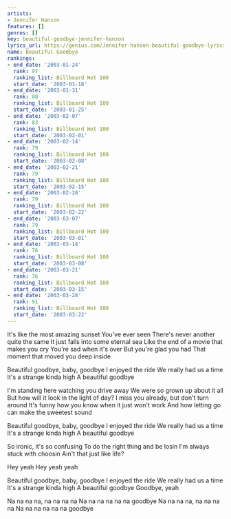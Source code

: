 ```yaml
---
artists:
- Jennifer Hanson
features: []
genres: []
key: beautiful-goodbye-jennifer-hanson
lyrics_url: https://genius.com/Jennifer-hanson-beautiful-goodbye-lyrics
name: Beautiful Goodbye
rankings:
- end_date: '2003-01-24'
  rank: 97
  ranking_list: Billboard Hot 100
  start_date: '2003-01-18'
- end_date: '2003-01-31'
  rank: 88
  ranking_list: Billboard Hot 100
  start_date: '2003-01-25'
- end_date: '2003-02-07'
  rank: 83
  ranking_list: Billboard Hot 100
  start_date: '2003-02-01'
- end_date: '2003-02-14'
  rank: 79
  ranking_list: Billboard Hot 100
  start_date: '2003-02-08'
- end_date: '2003-02-21'
  rank: 79
  ranking_list: Billboard Hot 100
  start_date: '2003-02-15'
- end_date: '2003-02-28'
  rank: 79
  ranking_list: Billboard Hot 100
  start_date: '2003-02-22'
- end_date: '2003-03-07'
  rank: 79
  ranking_list: Billboard Hot 100
  start_date: '2003-03-01'
- end_date: '2003-03-14'
  rank: 76
  ranking_list: Billboard Hot 100
  start_date: '2003-03-08'
- end_date: '2003-03-21'
  rank: 76
  ranking_list: Billboard Hot 100
  start_date: '2003-03-15'
- end_date: '2003-03-28'
  rank: 91
  ranking_list: Billboard Hot 100
  start_date: '2003-03-22'
---
```

It's like the most amazing sunset
You've ever seen
There's never another quite the same
It just falls into some eternal sea
Like the end of a movie that makes you cry
You're sad when it's over
But you're glad you had
That moment that moved you deep inside

Beautiful goodbye, baby, goodbye
I enjoyed the ride
We really had us a time
It's a strange kinda high
A beautiful goodbye

I'm standing here watching you drive away
We were so grown up about it all
But how will it look in the light of day?
I miss you already, but don't turn around
It's funny how you know when it just won't work
And how letting go can make the sweetest sound

Beautiful goodbye, baby, goodbye
I enjoyed the ride
We really had us a time
It's a strange kinda high
A beautiful goodbye

So ironic, it's so confusing
To do the right thing and be losin
I'm always stuck with choosin
Ain't that just like life?

Hey yeah
Hey yeah yeah

Beautiful goodbye, baby, goodbye
I enjoyed the ride
We really had us a time
It's a strange kinda high
A beautiful goodbye
Goodbye, yeah

Na na na na, na na na na
Na na na na na na goodbye
Na na na na, na na na na
Na na na na na na goodbye
